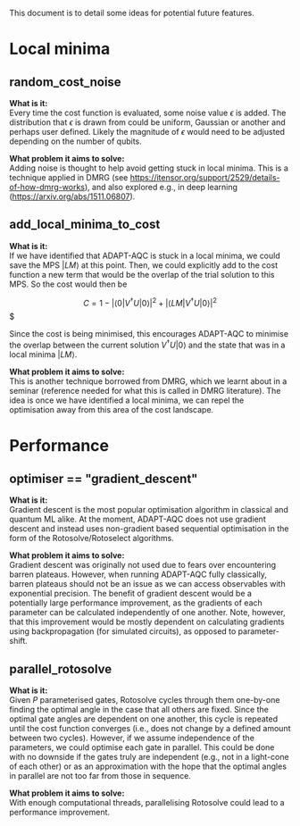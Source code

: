 This document is to detail some ideas for potential future features.

# Local minima

## random_cost_noise

**What is it:** \
Every time the cost function is evaluated, some noise value $\epsilon$ is added. The distribution
that $\epsilon$ is drawn from could be uniform, Gaussian or another and perhaps user defined. Likely
the magnitude of $\epsilon$ would need to be adjusted depending on the number of qubits.

**What problem it aims to solve:** \
Adding noise is thought to help avoid getting stuck in local minima. This is a technique applied
in DMRG (see https://itensor.org/support/2529/details-of-how-dmrg-works), and also explored e.g., in
deep learning (https://arxiv.org/abs/1511.06807).

## add_local_minima_to_cost

**What is it:** \
If we have identified that ADAPT-AQC is stuck in a local minima, we could save the MPS $|LM\rangle$
at
this point. Then, we could explicitly add to the cost function a new term that would be the overlap
of the trial solution to this MPS. So the cost would then be

$$C = 1 - |\langle 0 | V^\dagger U|0\rangle|^2 + |\langle LM| V^\dagger U|0\rangle|^2$$$

Since the cost is being minimised, this encourages ADAPT-AQC to minimise the overlap between the
current
solution $V^\dagger U|0\rangle$ and the state that was in a local minima $|LM\rangle$.

**What problem it aims to solve:** \
This is another technique borrowed from DMRG, which we learnt about in a seminar (reference needed
for what this is called in DMRG literature). The idea is once we have identified a local minima, we
can repel the optimisation away from this area of the cost landscape.

# Performance

## optimiser == "gradient_descent"

**What is it:** \
Gradient descent is the most popular optimisation algorithm in classical and quantum ML alike. At
the moment, ADAPT-AQC does not use gradient descent and instead uses non-gradient based sequential
optimisation in the form of the Rotosolve/Rotoselect algorithms.

**What problem it aims to solve:** \
Gradient descent was originally not used due to fears over encountering barren plateaus. However,
when running ADAPT-AQC fully classically, barren plateaus should not be an issue as we can access
observables with exponential precision. The benefit of gradient descent would be a potentially
large performance improvement, as the gradients of each parameter can be calculated independently
of one another. Note, however, that this improvement would be mostly dependent on calculating
gradients using backpropagation (for simulated circuits), as opposed to parameter-shift.

## parallel_rotosolve

**What is it:** \
Given $P$ parameterised gates, Rotosolve cycles through them one-by-one finding the optimal angle
in the case that all others are fixed. Since the optimal gate angles are dependent on one another,
this cycle is repeated until the cost function converges (i.e., does not change by a defined amount
between two cycles). However, if we assume independence of the parameters, we could optimise each
gate in parallel. This could be done with no downside if the gates truly are independent (e.g., not
in a light-cone of each other) or as an approximation with the hope that the optimal angles in
parallel are not too far from those in sequence.

**What problem it aims to solve:** \
With enough computational threads, parallelising Rotosolve could lead to a performance
improvement.